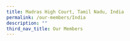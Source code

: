 ```yaml
---
title: Madras High Court, Tamil Nadu, India
permalink: /our-members/India
description: ""
third_nav_title: Our Members
---
```


